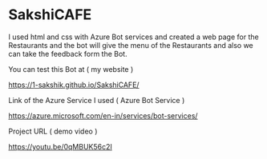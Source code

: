 # SakshiCAFE

I used html and css with Azure Bot services and created a web page for the Restaurants and the bot will give the menu of the Restaurants and also we can take the feedback form the Bot.

You can test this Bot at ( my website )

https://1-sakshik.github.io/SakshiCAFE/

Link of the Azure Service I used ( Azure Bot Service )

https://azure.microsoft.com/en-in/services/bot-services/

Project URL ( demo video )

https://youtu.be/0qMBUK56c2I












